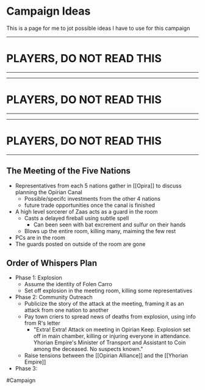 # Campaign Ideas
This is a page for me to jot possible ideas I have to use for this campaign

---
# PLAYERS, DO NOT READ THIS
---

---
# PLAYERS, DO NOT READ THIS
---

---
# PLAYERS, DO NOT READ THIS
---

## The Meeting of the Five Nations
- Representatives from each 5 nations gather in [[Opira]] to discuss planning the Opirian Canal
	- Possible/specifc investments from the other 4 nations
	- future trade opportunities once the canal is finished 
- A high level sorcerer of Zaas acts as a guard in the room
	- Casts a delayed fireball using subtle spell
		- Can been seen with bat excrement and sulfur on their hands 
	- Blows up the entire room, killing many, maiming the few rest
- PCs are in the room
- The guards posted on outside of the room are gone

## Order of Whispers Plan
- Phase 1: Explosion  
	- Assume the identity of Folen Carro 
	- Set off explosion in the meeting room, killing some representatives
- Phase 2: Community Outreach
	- Publicize the story of the attack at the meeting, framing it as an attack from one nation to another
	- Pay town criers to spread news of deaths from explosion, using info from R's letter
		- "Extra! Extra! Attack on meeting in Opirian Keep. Explosion set off in main chamber, killing or injuring everyone in attendance. Yhorian Empire's Minister of Transport and Assistant to Coin among the deceased. No suspects known."
	- Raise tensions between the [[Opirian Alliance]] and the [[Yhorian Empire]]
- Phase 3: 


#Campaign